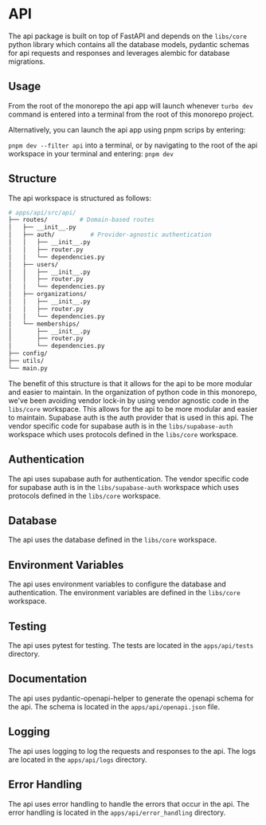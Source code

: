 # API

The api package is built on top of FastAPI and depends on the `libs/core` python library which contains all the database models, pydantic schemas for api requests and responses and leverages alembic for database migrations.

## Usage

From the root of the monorepo the api app will launch whenever `turbo dev` command is entered into a terminal from the root of this monorepo project.

Alternatively, you can launch the api app using pnpm scrips by entering:

`pnpm dev --filter api` into a terminal, or by navigating to the root of the api workspace in your terminal and entering: `pnpm dev`

## Structure

The api workspace is structured as follows:

```sh title="API Workspace Structure"
# apps/api/src/api/
├── routes/         # Domain-based routes
│   ├── __init__.py
│   ├── auth/          # Provider-agnostic authentication
│   │   ├── __init__.py
│   │   ├── router.py
│   │   └── dependencies.py
│   ├── users/
│   │   ├── __init__.py
│   │   ├── router.py
│   │   └── dependencies.py
│   ├── organizations/
│   │   ├── __init__.py
│   │   ├── router.py
│   │   └── dependencies.py
│   └── memberships/
│       ├── __init__.py
│       ├── router.py
│       └── dependencies.py
├── config/
├── utils/
└── main.py
```

The benefit of this structure is that it allows for the api to be more modular and easier to maintain. In the organization of python code in this monorepo, we've been avoiding vendor lock-in by using vendor agnostic code in the `libs/core` workspace. This allows for the api to be more modular and easier to maintain. Supabase auth is the auth provider that is used in this api. The vendor specific code for supabase auth is in the `libs/supabase-auth` workspace which uses protocols defined in the `libs/core` workspace.

## Authentication

The api uses supabase auth for authentication. The vendor specific code for supabase auth is in the `libs/supabase-auth` workspace which uses protocols defined in the `libs/core` workspace.

## Database

The api uses the database defined in the `libs/core` workspace.

## Environment Variables

The api uses environment variables to configure the database and authentication. The environment variables are defined in the `libs/core` workspace.

## Testing

The api uses pytest for testing. The tests are located in the `apps/api/tests` directory.

## Documentation

The api uses pydantic-openapi-helper to generate the openapi schema for the api. The schema is located in the `apps/api/openapi.json` file.

## Logging

The api uses logging to log the requests and responses to the api. The logs are located in the `apps/api/logs` directory.

## Error Handling

The api uses error handling to handle the errors that occur in the api. The error handling is located in the `apps/api/error_handling` directory.

